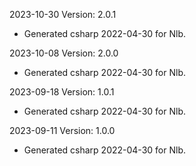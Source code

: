 2023-10-30 Version: 2.0.1
- Generated csharp 2022-04-30 for Nlb.

2023-10-08 Version: 2.0.0
- Generated csharp 2022-04-30 for Nlb.

2023-09-18 Version: 1.0.1
- Generated csharp 2022-04-30 for Nlb.

2023-09-11 Version: 1.0.0
- Generated csharp 2022-04-30 for Nlb.


